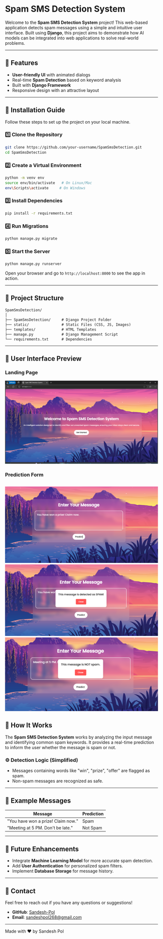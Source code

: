 # Spam SMS Detection System

Welcome to the **Spam SMS Detection System** project! This web-based application detects spam messages using a simple and intuitive user interface. Built using **Django**, this project aims to demonstrate how AI models can be integrated into web applications to solve real-world problems.

---

## 🌟 Features
- **User-friendly UI** with animated dialogs
- Real-time **Spam Detection** based on keyword analysis
- Built with **Django Framework**
- Responsive design with an attractive layout

---

## 🚀 Installation Guide
Follow these steps to set up the project on your local machine.

### 1️⃣ **Clone the Repository**
```bash
git clone https://github.com/your-username/SpamSmsDetection.git
cd SpamSmsDetection
```

### 2️⃣ **Create a Virtual Environment**
```bash
python -m venv env
source env/bin/activate   # On Linux/Mac
env\Scripts\activate     # On Windows
```

### 3️⃣ **Install Dependencies**
```bash
pip install -r requirements.txt
```

### 4️⃣ **Run Migrations**
```bash
python manage.py migrate
```

### 5️⃣ **Start the Server**
```bash
python manage.py runserver
```

Open your browser and go to `http://localhost:8000` to see the app in action.

---

## 📂 Project Structure
```
SpamSmsDetection/
│
├── SpamSmsDetection/     # Django Project Folder
├── static/               # Static Files (CSS, JS, Images)
├── templates/            # HTML Templates
├── manage.py             # Django Management Script
└── requirements.txt      # Dependencies
```

---

## 📸 User Interface Preview

### **Landing Page**
![landing page](image.png)
### **Prediction Form**
![form](image-1.png)
![spam detected](image-2.png)
![not spam](image-3.png)
---

## 🧪 How It Works
The **Spam SMS Detection System** works by analyzing the input message and identifying common spam keywords. It provides a real-time prediction to inform the user whether the message is spam or not.

### ⚙️ **Detection Logic** (Simplified)
- Messages containing words like "win", "prize", "offer" are flagged as spam.
- Non-spam messages are recognized as safe.

---

## 📄 Example Messages
| **Message**                          | **Prediction** |
|--------------------------------------|----------------|
| "You have won a prize! Claim now."  | Spam           |
| "Meeting at 5 PM. Don't be late."    | Not Spam       |

---

## 🤖 Future Enhancements
- Integrate **Machine Learning Model** for more accurate spam detection.
- Add **User Authentication** for personalized spam filters.
- Implement **Database Storage** for message history.

---

## 📧 Contact
Feel free to reach out if you have any questions or suggestions!

- **GitHub**: [Sandesh-Pol](https://github.com/Sandesh-Pol/SpamSmsDetection)
- **Email**: sandeshpol268@gmail.com

---

Made with ❤️ by Sandesh Pol
